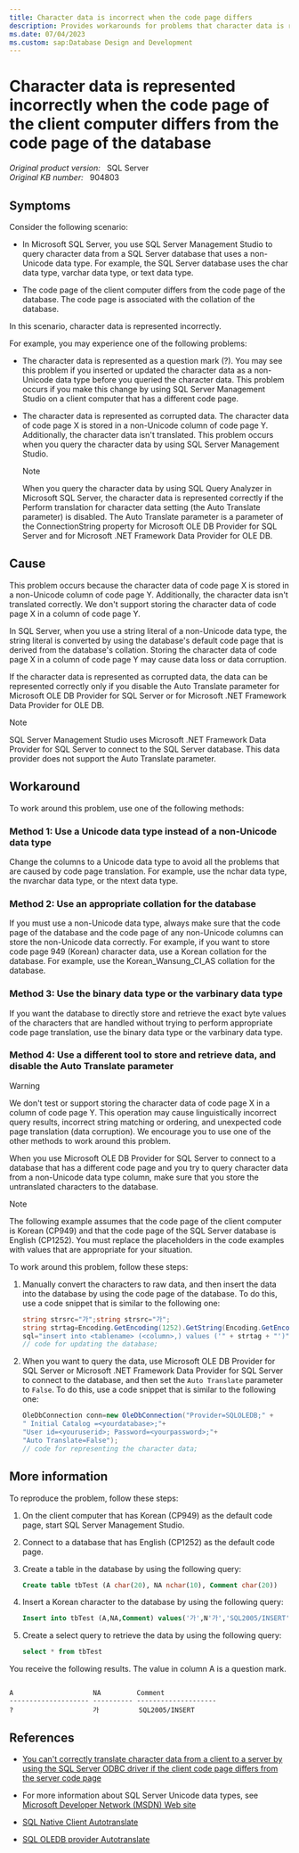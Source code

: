 ```yaml
---
title: Character data is incorrect when the code page differs
description: Provides workarounds for problems that character data is represented incorrectly when the code page of the client computer differs from the code page of the database in SQL Server.
ms.date: 07/04/2023
ms.custom: sap:Database Design and Development
---
```

# Character data is represented incorrectly when the code page of the client computer differs from the code page of the database

_Original product version:_ &nbsp; SQL Server  
_Original KB number:_ &nbsp; 904803

## Symptoms

Consider the following scenario:

- In Microsoft SQL Server, you use SQL Server Management Studio to query character data from a SQL Server database that uses a non-Unicode data type. For example, the SQL Server database uses the char data type, varchar data type, or text data type.

- The code page of the client computer differs from the code page of the database. The code page is associated with the collation of the database.

In this scenario, character data is represented incorrectly.

For example, you may experience one of the following problems:

- The character data is represented as a question mark (?). You may see this problem if you inserted or updated the character data as a non-Unicode data type before you queried the character data. This problem occurs if you make this change by using SQL Server Management Studio on a client computer that has a different code page.

- The character data is represented as corrupted data. The character data of code page X is stored in a non-Unicode column of code page Y. Additionally, the character data isn't translated. This problem occurs when you query the character data by using SQL Server Management Studio.

  > [!NOTE]
  > When you query the character data by using SQL Query Analyzer in Microsoft SQL Server, the character data is represented correctly if the Perform translation for character data setting (the Auto Translate parameter) is disabled. The Auto Translate parameter is a parameter of the ConnectionString property for Microsoft OLE DB Provider for SQL Server and for Microsoft .NET Framework Data Provider for OLE DB.

## Cause

This problem occurs because the character data of code page X is stored in a non-Unicode column of code page Y. Additionally, the character data isn't translated correctly. We don't support storing the character data of code page X in a column of code page Y.

In SQL Server, when you use a string literal of a non-Unicode data type, the string literal is converted by using the database's default code page that is derived from the database's collation. Storing the character data of code page X in a column of code page Y may cause data loss or data corruption.

If the character data is represented as corrupted data, the data can be represented correctly only if you disable the Auto Translate parameter for Microsoft OLE DB Provider for SQL Server or for Microsoft .NET Framework Data Provider for OLE DB.

> [!NOTE]
> SQL Server Management Studio uses Microsoft .NET Framework Data Provider for SQL Server to connect to the SQL Server database. This data provider does not support the Auto Translate parameter.

## Workaround

To work around this problem, use one of the following methods:

### Method 1: Use a Unicode data type instead of a non-Unicode data type

Change the columns to a Unicode data type to avoid all the problems that are caused by code page translation. For example, use the nchar data type, the nvarchar data type, or the ntext data type.

### Method 2: Use an appropriate collation for the database

If you must use a non-Unicode data type, always make sure that the code page of the database and the code page of any non-Unicode columns can store the non-Unicode data correctly. For example, if you want to store code page 949 (Korean) character data, use a Korean collation for the database. For example, use the Korean_Wansung_CI_AS collation for the database.

### Method 3: Use the binary data type or the varbinary data type

If you want the database to directly store and retrieve the exact byte values of the characters that are handled without trying to perform appropriate code page translation, use the binary data type or the varbinary data type.

### Method 4: Use a different tool to store and retrieve data, and disable the Auto Translate parameter

> [!WARNING]
> We don't test or support storing the character data of code page X in a column of code page Y. This operation may cause linguistically incorrect query results, incorrect string matching or ordering, and unexpected code page translation (data corruption). We encourage you to use one of the other methods to work around this problem.

When you use Microsoft OLE DB Provider for SQL Server to connect to a database that has a different code page and you try to query character data from a non-Unicode data type column, make sure that you store the untranslated characters to the database.

> [!NOTE]
> The following example assumes that the code page of the client computer is Korean (CP949) and that the code page of the SQL Server database is English (CP1252). You must replace the placeholders in the code examples with values that are appropriate for your situation.

To work around this problem, follow these steps:

1. Manually convert the characters to raw data, and then insert the data into the database by using the code page of the database. To do this, use a code snippet that is similar to the following one:

   ```csharp
   string strsrc="가";string strsrc="가";
   string strtag=Encoding.GetEncoding(1252).GetString(Encoding.GetEncoding(949).GetBytes (strsrc));
   sql="insert into <tablename> (<column>,) values ('" + strtag + "')";
   // code for updating the database;
   ```

1. When you want to query the data, use Microsoft OLE DB Provider for SQL Server or Microsoft .NET Framework Data Provider for SQL Server to connect to the database, and then set the `Auto Translate` parameter to `False`. To do this, use a code snippet that is similar to the following one:

   ```csharp
   OleDbConnection conn=new OleDbConnection("Provider=SQLOLEDB;" +
   " Initial Catalog =<yourdatabase>;"+
   "User id=<youruserid>; Password=<yourpassword>;"+
   "Auto Translate=False");
   // code for representing the character data;
   ```

## More information

To reproduce the problem, follow these steps:

1. On the client computer that has Korean (CP949) as the default code page, start SQL Server Management Studio.

1. Connect to a database that has English (CP1252) as the default code page.

1. Create a table in the database by using the following query:

   ```sql
   Create table tbTest (A char(20), NA nchar(10), Comment char(20))
   ```

1. Insert a Korean character to the database by using the following query:

   ```sql
   Insert into tbTest (A,NA,Comment) values('가',N'가','SQL2005/INSERT')
   ```

1. Create a select query to retrieve the data by using the following query:

   ```sql
   select * from tbTest
   ```

You receive the following results. The value in column A is a question mark.

```output

A                    NA         Comment
-------------------- ---------- --------------------
?                    가          SQL2005/INSERT
```

## References

- [You can't correctly translate character data from a client to a server by using the SQL Server ODBC driver if the client code page differs from the server code page](/troubleshoot/sql/connect/cannot-correctly-translate-character-data)

- For more information about SQL Server Unicode data types, see [Microsoft Developer Network (MSDN) Web site](http://msdn2.microsoft.com/library/aa902669(SQL.80).aspx)

- [SQL Native Client Autotranslate](/sql/relational-databases/native-client/applications/using-connection-string-keywords-with-sql-server-native-client)

- [SQL OLEDB provider Autotranslate](/sql/ado/guide/appendixes/microsoft-ole-db-provider-for-sql-server)
